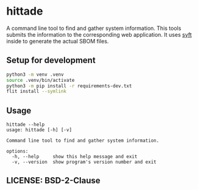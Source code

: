 # hittade

A command line tool to find and gather system information. This tools submits the information to the corresponding web application. It uses [syft](https://github.com/anchore/syft) inside to generate the actual SBOM files.


## Setup for development

```bash
python3 -m venv .venv
source .venv/bin/activate
python3 -m pip install -r requirements-dev.txt
flit install --symlink
```

## Usage

```
hittade --help
usage: hittade [-h] [-v]

Command line tool to find and gather system information.

options:
  -h, --help     show this help message and exit
  -v, --version  show program's version number and exit
```


## LICENSE: BSD-2-Clause